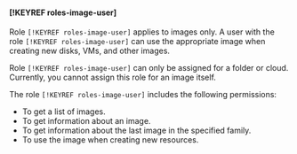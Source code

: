 #### [!KEYREF roles-image-user]

Role `[!KEYREF roles-image-user]` applies to images only. A user with the role `[!KEYREF roles-image-user]` can use the appropriate image when creating new disks, VMs, and other images.

Role `[!KEYREF roles-image-user]` can only be assigned for a folder or cloud. Currently, you cannot assign this role for an image itself.

The role `[!KEYREF roles-image-user]` includes the following permissions:

- To get a list of images.
- To get information about an image.
- To get information about the last image in the specified family.
- To use the image when creating new resources.

